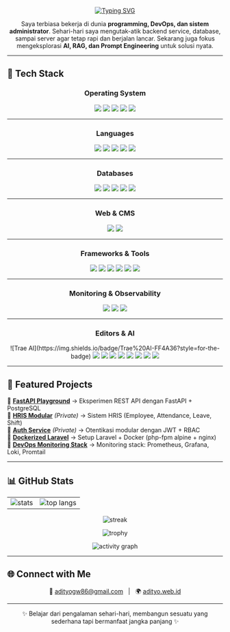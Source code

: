 <!-- Header dengan animasi typing -->
<p align="center">
  <a href="https://git.io/typing-svg">
    <img src="https://readme-typing-svg.herokuapp.com?size=24&duration=3500&color=00F7FF&center=true&vCenter=true&width=700&lines=👋+Hi%2C+I'm+Adityo+Guni+Waluyo+(Didiet);Programmer+%7C+DevOps+%7C+SysAdmin;Exploring+AI+%26+RAG+Solutions" alt="Typing SVG" />
  </a>
</p>

<p align="center">
  Saya terbiasa bekerja di dunia <b>programming, DevOps, dan sistem administrator</b>.  
  Sehari-hari saya mengutak-atik backend service, database, sampai server agar tetap rapi dan berjalan lancar.  
  Sekarang juga fokus mengeksplorasi <b>AI, RAG, dan Prompt Engineering</b> untuk solusi nyata.  
</p>

---

## 🧰 Tech Stack

<h3 align="center">Operating System</h3>
<p align="center">
  <img src="https://img.shields.io/badge/Debian-A81D33?style=for-the-badge&logo=debian&logoColor=white" />
  <img src="https://img.shields.io/badge/Ubuntu-E95420?style=for-the-badge&logo=ubuntu&logoColor=white" />
  <img src="https://img.shields.io/badge/Alpine%20Linux-0D597F?style=for-the-badge&logo=alpinelinux&logoColor=white" />
  <img src="https://img.shields.io/badge/CentOS-262577?style=for-the-badge&logo=centos&logoColor=white" />
  <img src="https://img.shields.io/badge/Rocky%20Linux-10B981?style=for-the-badge&logo=rockylinux&logoColor=white" />
</p>

---

<h3 align="center">Languages</h3>
<p align="center">
  <img src="https://img.shields.io/badge/Python-3776AB?style=for-the-badge&logo=python&logoColor=white" />
  <img src="https://img.shields.io/badge/PHP-777BB4?style=for-the-badge&logo=php&logoColor=white" />
  <img src="https://img.shields.io/badge/HTML5-E34F26?style=for-the-badge&logo=html5&logoColor=white" />
  <img src="https://img.shields.io/badge/CSS3-1572B6?style=for-the-badge&logo=css3&logoColor=white" />
  <img src="https://img.shields.io/badge/SQL-003B57?style=for-the-badge&logo=postgresql&logoColor=white" />
</p>

---

<h3 align="center">Databases</h3>
<p align="center">
  <img src="https://img.shields.io/badge/PostgreSQL-4169E1?style=for-the-badge&logo=postgresql&logoColor=white" />
  <img src="https://img.shields.io/badge/MySQL-4479A1?style=for-the-badge&logo=mysql&logoColor=white" />
  <img src="https://img.shields.io/badge/MariaDB-003545?style=for-the-badge&logo=mariadb&logoColor=white" />
  <img src="https://img.shields.io/badge/Elasticsearch-005571?style=for-the-badge&logo=elasticsearch&logoColor=white" />
  <img src="https://img.shields.io/badge/Redis-DC382D?style=for-the-badge&logo=redis&logoColor=white" />
</p>

---

<h3 align="center">Web & CMS</h3>
<p align="center">
  <img src="https://img.shields.io/badge/WordPress-21759B?style=for-the-badge&logo=wordpress&logoColor=white" />
  <img src="https://img.shields.io/badge/Elementor-92003B?style=for-the-badge&logo=elementor&logoColor=white" />
</p>

---

<h3 align="center">Frameworks & Tools</h3>
<p align="center">
  <img src="https://img.shields.io/badge/FastAPI-009688?style=for-the-badge&logo=fastapi&logoColor=white" />
  <img src="https://img.shields.io/badge/Laravel-FF2D20?style=for-the-badge&logo=laravel&logoColor=white" />
  <img src="https://img.shields.io/badge/Docker-2496ED?style=for-the-badge&logo=docker&logoColor=white" />
  <img src="https://img.shields.io/badge/Linux-FCC624?style=for-the-badge&logo=linux&logoColor=black" />
  <img src="https://img.shields.io/badge/Nginx-009639?style=for-the-badge&logo=nginx&logoColor=white" />
  <img src="https://img.shields.io/badge/Traefik-24A1C1?style=for-the-badge&logo=traefikproxy&logoColor=white" />
</p>

---

<h3 align="center">Monitoring & Observability</h3>
<p align="center">
  <img src="https://img.shields.io/badge/Prometheus-E6522C?style=for-the-badge&logo=prometheus&logoColor=white" />
  <img src="https://img.shields.io/badge/Grafana-F46800?style=for-the-badge&logo=grafana&logoColor=white" />
  <img src="https://img.shields.io/badge/Loki-4A90E2?style=for-the-badge&logo=grafana&logoColor=white" />
</p>

---

<h3 align="center">Editors & AI</h3>
<p align="center">
  ![Trae AI](https://img.shields.io/badge/Trae%20AI-FF4A36?style=for-the-badge)
  <img src="https://img.shields.io/badge/VSCode-0078D4?style=for-the-badge&logo=visualstudiocode&logoColor=white" />
  <img src="https://img.shields.io/badge/Ollama-000000?style=for-the-badge&logo=ollama&logoColor=white" />
  <img src="https://img.shields.io/badge/ChatGPT-74aa9c?style=for-the-badge&logo=openai&logoColor=white" />
  <img src="https://img.shields.io/badge/Claude%20AI-222222?style=for-the-badge&logo=anthropic&logoColor=white" />
  <img src="https://img.shields.io/badge/Qwen-FF6F00?style=for-the-badge&logoColor=white" />
  <img src="https://img.shields.io/badge/DeepSeek-0A0A0A?style=for-the-badge&logoColor=white" />
  <img src="https://img.shields.io/badge/Prompt%20Engineering-8A2BE2?style=for-the-badge&logoColor=white" />
  <img src="https://img.shields.io/badge/RAG%20(Retrieval%20Augmented%20Generation)-FF1493?style=for-the-badge&logoColor=white" />
</p>



---

## 📂 Featured Projects

🔹 [**FastAPI Playground**](https://github.com/didiet86/fastapi) → Eksperimen REST API dengan FastAPI + PostgreSQL  
🔹 [**HRIS Modular**](https://github.com/didiet86/hris) *(Private)* → Sistem HRIS (Employee, Attendance, Leave, Shift)  
🔹 [**Auth Service**](https://github.com/didiet86/auth-service) *(Private)* → Otentikasi modular dengan JWT + RBAC  
🔹 [**Dockerized Laravel**](https://github.com/didiet86/docker-laravel) → Setup Laravel + Docker (php-fpm alpine + nginx)  
🔹 [**DevOps Monitoring Stack**](https://github.com/didiet86/devops-monitoring) → Monitoring stack: Prometheus, Grafana, Loki, Promtail  

---

## 📊 GitHub Stats

<table align="center">
<tr>
<td>
  <img src="https://github-readme-stats-snowy-rho-34.vercel.app/api?username=didiet86&show_icons=true&count_private=true&theme=tokyonight" alt="stats" />
</td>
<td>
  <img src="https://github-readme-stats-snowy-rho-34.vercel.app/api/top-langs/?username=didiet86&count_private=true&layout=compact&langs_count=10&theme=tokyonight" alt="top langs" />
</td>
</tr>
</table>

<p align="center">
  <img src="https://streak-stats.demolab.com?user=didiet86&theme=tokyonight&date_format=%5BY.%5Dn.j" alt="streak" />
</p>

<p align="center">
  <img src="https://github-profile-trophy.vercel.app/?username=didiet86&theme=tokyonight&row=1&column=6" alt="trophy" />
</p>

<p align="center">
  <img src="https://github-readme-activity-graph.vercel.app/graph?username=didiet86&theme=tokyo-night" alt="activity graph" />
</p>

---

## 🌐 Connect with Me
<p align="center">
  📧 <a href="mailto:adityogw86@gmail.com">adityogw86@gmail.com</a> &nbsp; | &nbsp;
  🌍 <a href="https://adityo.web.id">adityo.web.id</a>
</p>

---

<p align="center">✨ Belajar dari pengalaman sehari-hari, membangun sesuatu yang sederhana tapi bermanfaat jangka panjang ✨</p>
